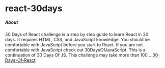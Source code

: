 # react-30days
##### About
30 Days of React challenge is a step by step guide to learn React in 30 days. It requires HTML, CSS, and JavaScript knowledge. You should be comfortable with JavaScript before you start to React. If you are not comfortable with JavaScript check out 30DaysOfJavaScript. This is a continuation of 30 Days Of JS. This challenge may take more than 100…
[30-Days-Of-React](https://github.com/Asabeneh/30-Days-Of-React)
